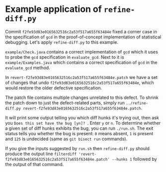 # Example application of `refine-diff.py`

Commit `f2fe93d83e0165632516c2a53f517a655f63484e` fixed a corner case
in the specification of `gcd` in the proof-of-concept implementation
of statistical debugging.  Let's apply `refine-diff.py` to this
example.

`example/Check.java` contains a correct implementation of `gcd` which
it uses to probe the `gcd` specification in `evaluate_gcd`.  Next to
it is `example/Examples.java` which contains a correct specification
of `gcd` in the `evaluate_gcd` method.

In `revert-f2fe93d83e0165632516c2a53f517a655f63484e.patch` we have a
set of changes that undo `f2fe93d83e0165632516c2a53f517a655f63484e`,
which would restore the older defective specification.

The patch file contains multiple changes unrelated to this defect.  To
shrink the patch down to just the defect-related parts, simply run
`../refine-diff.py revert-f2fe93d83e0165632516c2a53f517a655f63484e.patch`.

It will print some output telling you which diff hunks it's trying
out, then ask you `Does this set have the bug [yn]? `.  Enter `y` or
`n`.  To determine whether a given set of diff hunks exhibits the bug,
you can run `./run.sh`.  The exit status tells you whether the bug is
present: `0` means absent, `1` is present and `125` is undecided (same
as `git bisect run` commands).

If you give the inputs suggested by `run.sh` then `refine-diff.py`
should produce the output line
`filterdiff 'revert-f2fe93d83e0165632516c2a53f517a655f63484e.patch' --hunks 1`
followed by the output of that command.
